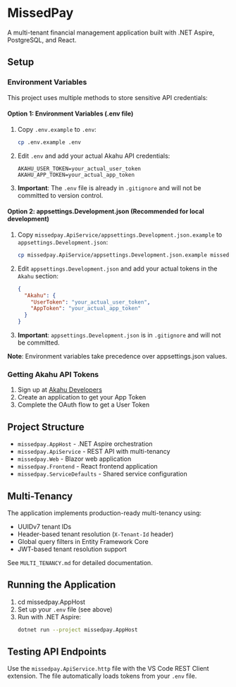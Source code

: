 # MissedPay

A multi-tenant financial management application built with .NET Aspire, PostgreSQL, and React.

## Setup

### Environment Variables

This project uses multiple methods to store sensitive API credentials:

#### Option 1: Environment Variables (.env file)

1. Copy `.env.example` to `.env`:
   ```bash
   cp .env.example .env
   ```

2. Edit `.env` and add your actual Akahu API credentials:
   ```
   AKAHU_USER_TOKEN=your_actual_user_token
   AKAHU_APP_TOKEN=your_actual_app_token
   ```

3. **Important**: The `.env` file is already in `.gitignore` and will not be committed to version control.

#### Option 2: appsettings.Development.json (Recommended for local development)

1. Copy `missedpay.ApiService/appsettings.Development.json.example` to `appsettings.Development.json`:
   ```bash
   cp missedpay.ApiService/appsettings.Development.json.example missedpay.ApiService/appsettings.Development.json
   ```

2. Edit `appsettings.Development.json` and add your actual tokens in the `Akahu` section:
   ```json
   {
     "Akahu": {
       "UserToken": "your_actual_user_token",
       "AppToken": "your_actual_app_token"
     }
   }
   ```

3. **Important**: `appsettings.Development.json` is in `.gitignore` and will not be committed.

**Note**: Environment variables take precedence over appsettings.json values.

### Getting Akahu API Tokens

1. Sign up at [Akahu Developers](https://developers.akahu.nz/)
2. Create an application to get your App Token
3. Complete the OAuth flow to get a User Token

## Project Structure

- `missedpay.AppHost` - .NET Aspire orchestration
- `missedpay.ApiService` - REST API with multi-tenancy
- `missedpay.Web` - Blazor web application
- `missedpay.Frontend` - React frontend application
- `missedpay.ServiceDefaults` - Shared service configuration

## Multi-Tenancy

The application implements production-ready multi-tenancy using:
- UUIDv7 tenant IDs
- Header-based tenant resolution (`X-Tenant-Id` header)
- Global query filters in Entity Framework Core
- JWT-based tenant resolution support

See `MULTI_TENANCY.md` for detailed documentation.

## Running the Application

1. cd missedpay.AppHost
2. Set up your `.env` file (see above)
3. Run with .NET Aspire:
   ```bash
   dotnet run --project missedpay.AppHost
   ```

## Testing API Endpoints

Use the `missedpay.ApiService.http` file with the VS Code REST Client extension. The file automatically loads tokens from your `.env` file.
